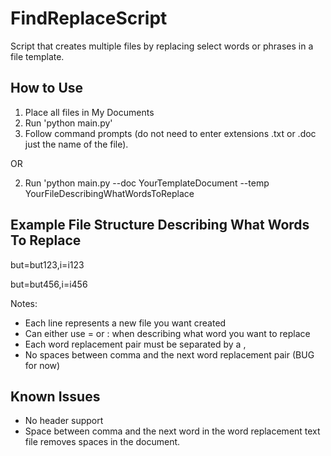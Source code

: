 # FindReplaceScript

Script that creates multiple files by replacing select words or phrases in a file template.

## How to Use

1) Place all files in My Documents
2) Run 'python main.py'
3) Follow command prompts (do not need to enter extensions .txt or .doc just the name of the file).

OR

2) Run 'python main.py --doc YourTemplateDocument --temp YourFileDescribingWhatWordsToReplace

## Example File Structure Describing What Words To Replace

but=but123,i=i123

but=but456,i=i456

Notes:
  - Each line represents a new file you want created
  - Can either use = or : when describing what word you want to replace
  - Each word replacement pair must be separated by a ,
  - No spaces between comma and the next word replacement pair (BUG for now)
  
 ## Known Issues
 
 - No header support
 - Space between comma and the next word in the word replacement text file removes spaces in the document.
